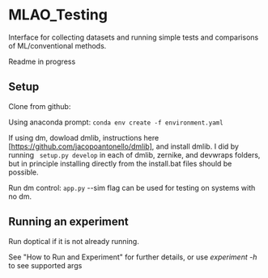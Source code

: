 # MLAO_Testing

Interface for collecting datasets and running simple tests and comparisons of ML/conventional methods.

Readme in progress

## Setup

Clone from github:

Using anaconda prompt:
```conda env create -f environment.yaml```



If using dm, dowload dmlib, instructions here [https://github.com/jacopoantonello/dmlib], and install dmlib. I did by running
``` setup.py develop```
in each of dmlib, zernike, and devwraps folders, but in principle installing directly from the install.bat files should be possible.

Run dm control:
```app.py```
--sim flag can be used for testing on systems with no dm.


## Running an experiment

Run doptical if it is not already running.

See "How to Run and Experiment" for further details, or use _experiment -h_ to see supported args
